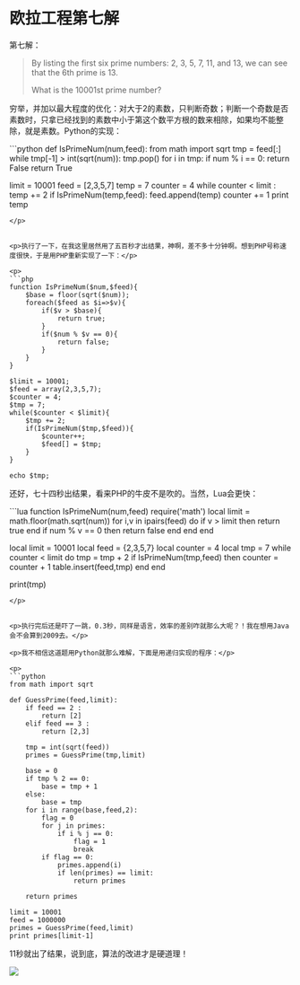 # 欧拉工程第七解

<p>第七解：</p>

<blockquote><p>By listing the first six prime numbers: 2, 3, 5, 7, 11, and 13, we can see that the 6th prime is 13.</p>

<p>What is the 10001st prime number?</p></blockquote>

<p>穷举，并加以最大程度的优化：对大于2的素数，只判断奇数；判断一个奇数是否素数时，只拿已经找到的素数中小于第这个数平方根的数来相除，如果均不能整除，就是素数。Python的实现：</p>

<p>
```python
def IsPrimeNum(num,feed):
    from math import sqrt
    tmp = feed[:]
    while tmp[-1] > int(sqrt(num)):
        tmp.pop()
    for i in tmp:
        if num % i == 0:
            return False
    return True

limit = 10001
feed = [2,3,5,7]
temp = 7
counter = 4
while counter < limit :
    temp += 2
    if IsPrimeNum(temp,feed):
        feed.append(temp)
        counter += 1
print temp
```
</p>


<p>执行了一下，在我这里居然用了五百秒才出结果，神啊，差不多十分钟啊。想到PHP号称速度很快，于是用PHP重新实现了一下：</p>

<p>
```php
function IsPrimeNum($num,$feed){
    $base = floor(sqrt($num));
    foreach($feed as $i=>$v){
        if($v > $base){
            return true;
        }
        if($num % $v == 0){
            return false;
        }
    }
}

$limit = 10001;
$feed = array(2,3,5,7);
$counter = 4;
$tmp = 7;
while($counter < $limit){
    $tmp += 2;
    if(IsPrimeNum($tmp,$feed)){
        $counter++;
        $feed[] = $tmp;
    }
}

echo $tmp;
```
</p>


<p>还好，七十四秒出结果，看来PHP的牛皮不是吹的。当然，Lua会更快：</p>

<p>
```lua
function IsPrimeNum(num,feed)
    require('math')
    local limit = math.floor(math.sqrt(num))
    for i,v in ipairs(feed) do
        if v > limit then
            return true
        end
        if num % v == 0 then
            return false
        end
    end
end

local limit = 10001
local feed = {2,3,5,7}
local counter = 4
local tmp = 7
while counter < limit do
    tmp = tmp + 2
    if IsPrimeNum(tmp,feed) then
        counter = counter + 1
        table.insert(feed,tmp)
    end
end

print(tmp)
```
</p>


<p>执行完后还是吓了一跳，0.3秒，同样是语言，效率的差别咋就那么大呢？！我在想用Java会不会算到2009去。</p>

<p>我不相信这道题用Python就那么难解，下面是用递归实现的程序：</p>

<p>
```python
from math import sqrt

def GuessPrime(feed,limit):
    if feed == 2 :
        return [2]
    elif feed == 3 :
        return [2,3]
    
    tmp = int(sqrt(feed))
    primes = GuessPrime(tmp,limit)
    
    base = 0
    if tmp % 2 == 0:
        base = tmp + 1
    else:
        base = tmp
    for i in range(base,feed,2):
        flag = 0
        for j in primes:
            if i % j == 0:
                flag = 1
                break
        if flag == 0:
            primes.append(i)
            if len(primes) == limit:
                return primes
    
    return primes

limit = 10001
feed = 1000000
primes = GuessPrime(feed,limit)
print primes[limit-1]
```
</p>


<p>11秒就出了结果，说到底，算法的改进才是硬道理！</p>

<p><a href="http://picasaweb.google.com/lh/photo/Uqg0Cu8ZWv5tlQ84nbVGZw"><img src="http://lh4.ggpht.com/_ceUJ_lBTHzc/SQsdErNSeSI/AAAAAAAAAlA/D7Wia09MD6o/s400/project_euler_problem_007.png" /></a></p>

